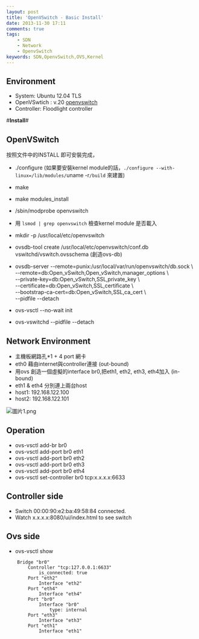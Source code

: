 ```yaml
---
layout: post
title: 'OpenVSwitch - Basic Install'
date: 2013-11-30 17:11
comments: true
tags:
	- SDN
	- Network
	- OpenvSwitch
keywords: SDN,OpenvSwitch,OVS,Kernel
---
```

Environment
-----------

- System: Ubuntu 12.04 TLS
- OpenVSwtich : v.20 [openvswitch](http://openvswitch.org/download/ "openvswitch ")
- Controller: Floodlight controller

<!--more-->

#**Install**#

OpenVSwitch
-----------
按照文件中的INSTALL 即可安裝完成，

- ./configure  (如果要安裝kernel module的話，`./configure --with-linux=/lib/modules/`uname -r`/build` 來建置)
- make
- make modules_install 
- /sbin/modprobe openvswitch
- 用 `lsmod | grep openvswitch` 檢查kernel module 是否載入
- mkdir -p /usr/local/etc/openvswitch
- ovsdb-tool create /usr/local/etc/openvswitch/conf.db vswitchd/vswitch.ovsschema (創造ovs-db)
- ovsdb-server --remote=punix:/usr/local/var/run/openvswitch/db.sock \  
                     --remote=db:Open_vSwitch,Open_vSwitch,manager_options \  
                     --private-key=db:Open_vSwitch,SSL,private_key \  
                     --certificate=db:Open_vSwitch,SSL,certificate \  
                     --bootstrap-ca-cert=db:Open_vSwitch,SSL,ca_cert \  
                     --pidfile --detach  

- ovs-vsctl --no-wait init
- ovs-vswitchd --pidfile --detach

Network Environment
-------------------

- 主機板網路孔*1 + 4 port 網卡
- eth0 藉由internet與controller連接 (out-bound)
- 用ovs 創造一個虛擬的interface br0,把eth1, eth2, eth3, eth4加入  (in-bound)
- eth1 & eth4 分別連上兩台host 
- host1: 192.168.122.100
- host2: 192.168.122.101  

![圖片1.png](http://user-image.logdown.io/user/415/blog/415/post/164871/pLwj6W3SR4ypbWvDvAra_%E5%9C%96%E7%89%871.png)

Operation
---------
- ovs-vsctl add-br br0
- ovs-vsctl add-port br0 eth1
- ovs-vsctl add-port br0 eth2
- ovs-vsctl add-port br0 eth3
- ovs-vsctl add-port br0 eth4
- ovs-vsctl set-controller br0  tcp:x.x.x.x:6633

Controller side
---------------
- Switch 00:00:90:e2:ba:49:58:84 connected.
- Watch x.x.x.x:8080/ui/index.html to see switch

Ovs side
--------
- ovs-vsctl show
```    
    Bridge "br0"
        Controller "tcp:127.0.0.1:6633"
            is_connected: true
        Port "eth2"
            Interface "eth2"
        Port "eth4"
            Interface "eth4"
        Port "br0"
            Interface "br0"
                type: internal
        Port "eth3"
            Interface "eth3"
        Port "eth1"
            Interface "eth1"
```
